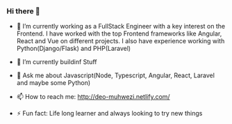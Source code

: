 ### Hi there 👋

- 🔭 I’m currently working as a FullStack Engineer with a key interest on the Frontend. I have worked with the top Frontend frameworks like Angular, React and Vue on different projects. I also have experience working with Python(Django/Flask) and PHP(Laravel)

- 🌱 I’m currently buildinf Stuff
- 💬 Ask me about Javascript(Node, Typescript, Angular, React, Laravel and maybe some Python)

- 📫 How to reach me: http://deo-muhwezi.netlify.com/

- ⚡ Fun fact: Life long learner and always looking to try new things


